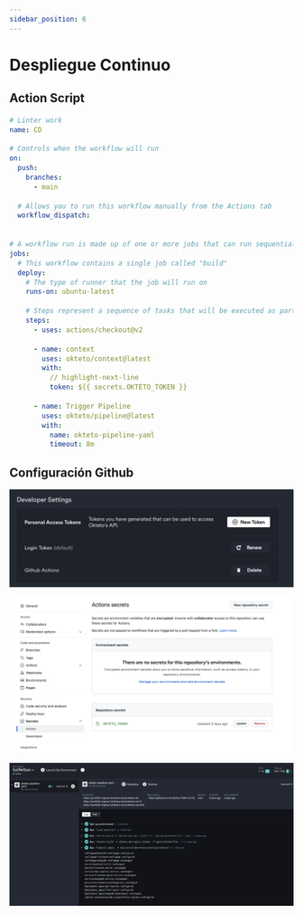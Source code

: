 ```yaml
---
sidebar_position: 6
---
```


# Despliegue Continuo

## Action Script

```yaml title=".github/workflows/cd.yml"
# Linter work 
name: CD

# Controls when the workflow will run
on:
  push:
    branches:
      - main

  # Allows you to run this workflow manually from the Actions tab
  workflow_dispatch:


# A workflow run is made up of one or more jobs that can run sequentially or in parallel
jobs:
  # This workflow contains a single job called "build"
  deploy:
    # The type of runner that the job will run on
    runs-on: ubuntu-latest
    
    # Steps represent a sequence of tasks that will be executed as part of the job
    steps:
      - uses: actions/checkout@v2
     
      - name: context
        uses: okteto/context@latest
        with:
          // highlight-next-line
          token: ${{ secrets.OKTETO_TOKEN }}
     
      - name: Trigger Pipeline
        uses: okteto/pipeline@latest
        with:
          name: okteto-pipeline-yaml
          timeout: 8m

```

## Configuración Github

![okteto login](../../static/img/tutorial/cicd/7_cd_okteto.png)

![Github Action Secret](../../static/img/tutorial/cicd/8_github_action_secret.png)

![okteto deployed](../../static/img/tutorial/cicd/4_okteto.png)

